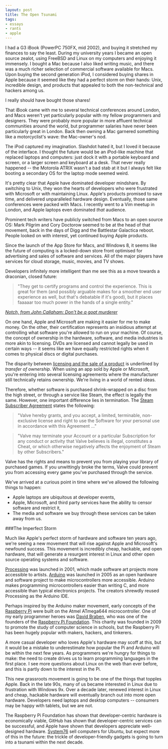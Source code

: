 ```yaml
---
layout: post
title: The Open Tsunami
tags:
- essays
- rants
- apple
---
```


I had a G3 iBook (PowerPC 750FX, mid 2002), and buying it stretched my finances to say the least.  During my university years I became an open source zealot, using FreeBSD and Linux on my computers and enjoying it immensely.  I bought a Mac because I also liked writing music, and there was a much richer selection of commercial software available for Macs.  Upon buying the second generation iPod, I considered buying shares in Apple because it seemed like they had a perfect storm on their hands: Unix, incredible design, and products that appealed to both the non-technical and hackers among us.

I really should have bought those shares!

That iBook came with me to several technical conferences around London, and Macs weren't yet particularly popular with my fellow programmers and designers.  They were probably more popular in more affluent technical communities around the world, but programmer salaries have never been particularly great in London.  Back then owning a Mac garnered something like a motorcyclist's wave: the Mac-owner's nod.

The iPod captured my imagination.  Slashdot hated it, but I loved it because of the interface.  I thought the future would be an iPod-like machine that replaced laptops and computers: just dock it with a portable keyboard and screen, or a larger screen and keyboard at a desk.  That never really happened -- the Motorola ATRIX wasn't a bad stab at it but I always felt like booting a secondary OS for the laptop mode seemed weird.

It's pretty clear that Apple have dominated developer mindshare.  By switching to Unix, they won the hearts of developers who were frustrated with Microsoft or with maintaining Linux.  Apple's products promised to save time, and delivered unparalleled hardware design.  Eventually, those same conferences were packed with Macs.  I recently went to a Vim meetup in London, and Apple laptops even dominated _that_ audience.

Prominent tech writers have publicly switched from Macs to an open source OS: Mark Pilgrim and Cory Doctorow seemed to be at the head of that movement, back in the days of Digg and the Battlestar Galactica reboot.  People looked on with interest, yet continued buying Apple products.

Since the launch of the App Store for Macs, and Windows 8, it seems like the future of computing is a locked-down store front optimised for advertising and sales of software and services.  All of the major players have services for cloud storage, music, movies, and TV shows.

Developers infinitely more intelligent than me see this as a move towards a draconian, closed future:

> "They get to certify programs and control the experience. This is great for them (and possibly arguable makes for a smoother end user experience as well, but that's debatable if it's good), but it places faaaaar too much power in the hands of a single entity."

_[Notch, from John Callaham: Don't be a goat murderer](http://notch.tumblr.com/post/32726020631/john-callaham-dont-be-a-goat-murderer)_

On one hand, Apple and Microsoft are making it easier for me to make money.  On the other, their certification represents an insidious attempt at controlling what software you're allowed to run on your machine.  Of course, the concept of ownership in the hardware, software, and media industries is more akin to licensing.  DVDs are licensed and cannot legally be used in certain ways -- it seems like we have equally restricted rights when it comes to physical discs or digital purchases.

The disparity between [licensing and the sale of a product](http://www.chillingeffects.org/reverse/faq.cgi#QID206) is underlined by _transfer of ownership_.  When using an app sold by Apple or Microsoft, you're entering into several licensing agreements where the manufacturer still technically retains ownership.  We're living in a world of rented ideas.

Therefore, whether software is purchased shrink-wrapped on a disc from the high street, or through a service like Steam, the effect is legally the same.  However, one important difference lies in termination.  The [Steam Subscriber Agreement](http://store.steampowered.com/subscriber_agreement/) states the following:

> "Valve hereby grants, and you accept, a limited, terminable, non-exclusive license and right to use the Software for your personal use in accordance with this Agreement ..."

> "Valve may terminate your Account or a particular Subscription for any conduct or activity that Valve believes is illegal, constitutes a Cheat, or which otherwise negatively affects the enjoyment of Steam by other Subscribers."

Valve has the rights and means to prevent you from playing your library of purchased games.  If you unwittingly broke the terms, Valve could prevent you from accessing every game you've purchased through the service.

We've arrived at a curious point in time where we've allowed the following things to happen:

* Apple laptops are ubiquitous at developer events,
* Apple, Microsoft, and third party services have the ability to censor software and restrict it,
* The media and software we buy through these services can be taken away from us.

###The Imperfect Storm

Much like Apple's perfect storm of hardware and software ten years ago, we're seeing a new movement that will rise against Apple and Microsoft's newfound success.  This movement is incredibly cheap, hackable, and open hardware, that will generate a resurgent interest in Linux and other open source operating systems and software.

[Processing](http://processing.org/) was launched in 2001, which made software art projects more accessible to artists.  [Arduino](http://www.arduino.cc/) was launched in 2005 as an open hardware and software project to make microcontrollers more accessible.  Arduino makes programming microcontrollers easier than writing C, and more accessible than typical electronics projects.  The creators shrewdly reused Processing as the Arduino IDE.

Perhaps inspired by the Arduino maker movement, early concepts of the [Raspberry Pi](http://www.raspberrypi.org/) were built on the Atmel ATmega644 microcontroller.  One of my early programmer heroes was [David Braben](http://en.wikipedia.org/wiki/David_Braben), who was one of the founders of the [Raspberry Pi Foundation](http://en.wikipedia.org/wiki/Raspberry_Pi_Foundation).  This charity was founded in 2009 to promote the study of computer science in schools, but the Raspberry Pi has been hugely popular with makers, hackers, and tinkerers.

A more casual developer who loves Apple's hardware may scoff at this, but it would be a mistake to underestimate how popular the Pi and Arduino will be within the next few years.  As programmers we're hungry for things to make: the need to create drives us to learn programming languages in the first place.  I see more questions about Linux on the web than ever before, and this is partly down to the interest in the Pi.

This new grassroots movement is going to be one of the things that topples Apple.  Back in the late 90s, many of us became interested in Linux due to frustration with Windows 9x.  Over a decade later, renewed interest in Linux and cheap, hackable hardware will eventually branch out into more open hardware.  Developers need laptops and desktop computers -- consumers may be happy with tablets, but we are not.

The Raspberry Pi Foundation has shown that developer-centric hardware is economically viable, GitHub has shown that developer-centric services can be successful, and Apple have shown that developers appreciate well-designed hardware.  [System76](https://www.system76.com/) sell computers for Ubuntu, but expect more of this in the future: the trickle of developer-friendly gadgets is going to turn into a tsunami within the next decade.
